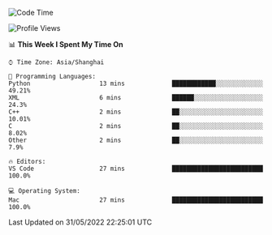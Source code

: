 <!--START_SECTION:waka-->
![Code Time](http://img.shields.io/badge/Code%20Time-0%20secs-blue)

![Profile Views](http://img.shields.io/badge/Profile%20Views-0-blue)

📊 **This Week I Spent My Time On** 

```text
⌚︎ Time Zone: Asia/Shanghai

💬 Programming Languages: 
Python                   13 mins             ████████████░░░░░░░░░░░░░   49.21% 
XML                      6 mins              ██████░░░░░░░░░░░░░░░░░░░   24.3% 
C++                      2 mins              ██░░░░░░░░░░░░░░░░░░░░░░░   10.01% 
C                        2 mins              ██░░░░░░░░░░░░░░░░░░░░░░░   8.02% 
Other                    2 mins              ██░░░░░░░░░░░░░░░░░░░░░░░   7.9%

🔥 Editors: 
VS Code                  27 mins             █████████████████████████   100.0%

💻 Operating System: 
Mac                      27 mins             █████████████████████████   100.0%

```


 Last Updated on 31/05/2022 22:25:01 UTC
<!--END_SECTION:waka-->
